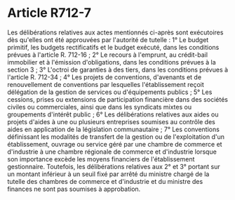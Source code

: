 # Article R712-7

Les délibérations relatives aux actes mentionnés ci-après sont exécutoires dès qu'elles ont été approuvées par l'autorité de tutelle :   1° Le budget primitif, les budgets rectificatifs et le budget exécuté, dans les conditions prévues à l'article R. 712-16 ;   2° Le recours à l'emprunt, au crédit-bail immobilier et à l'émission d'obligations, dans les conditions prévues à la section 3 ;   3° L'octroi de garanties à des tiers, dans les conditions prévues à l'article R. 712-34 ;   4° Les projets de conventions, d'avenants et de renouvellement de conventions par lesquelles l'établissement reçoit délégation de la gestion de services ou d'équipements publics ;   5° Les cessions, prises ou extensions de participation financière dans des sociétés civiles ou commerciales, ainsi que dans les syndicats mixtes ou groupements d'intérêt public ;   6° Les délibérations relatives aux aides ou projets d'aides à une ou plusieurs entreprises soumises au contrôle des aides en application de la législation communautaire ;   7° Les conventions définissant les modalités de transfert de la gestion ou de l'exploitation d'un établissement, ouvrage ou service géré par une chambre de commerce et d'industrie à une chambre régionale de commerce et d'industrie lorsque son importance excède les moyens financiers de l'établissement gestionnaire.   Toutefois, les délibérations relatives aux 2° et 3° portant sur un montant inférieur à un seuil fixé par arrêté du ministre chargé de la tutelle des chambres de commerce et d'industrie et du ministre des finances ne sont pas soumises à approbation.
